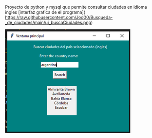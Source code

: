 Proyecto de python y mysql que permite consultar ciudades en idioma ingles
<span>[</span><span>interfaz grafica de el programa</span><span>]</span><span>(</span>
<span>https://raw.githubusercontent.com/Jod00/Busqueda-_de_ciudades/main/ui_buscaCiudades.png</span><span>)</span>

<img src="https://raw.githubusercontent.com/Jod00/Busqueda-_de_ciudades/main/ui_buscaCiudades.png"/>

